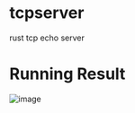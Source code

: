# tcpserver
rust tcp echo server

# Running Result
![image](https://user-images.githubusercontent.com/13072815/177265293-5fd83509-f528-45a3-8841-cc86bb4d2297.png)
